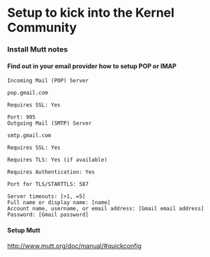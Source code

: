 # Setup to kick into the Kernel Community

### Install Mutt notes

#### Find out in your email provider how to setup POP or IMAP

```
Incoming Mail (POP) Server 	

pop.gmail.com

Requires SSL: Yes

Port: 995
Outgoing Mail (SMTP) Server 	

smtp.gmail.com

Requires SSL: Yes

Requires TLS: Yes (if available)

Requires Authentication: Yes

Port for TLS/STARTTLS: 587

Server timeouts: [>1, =5]
Full name or display name: [name]
Account name, username, or email address: [Gmail email address]
Password: [Gmail password]
```

#### Setup Mutt

http://www.mutt.org/doc/manual/#quickconfig





